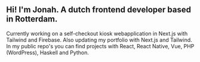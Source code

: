 ## Hi! I'm Jonah. A dutch frontend developer based in Rotterdam.

Currently working on a self-checkout kiosk webapplication in Next.js with Tailwind and Firebase. Also updating my portfolio with Next.js and Tailwind. In my public repo's you can find projects with React, React Native, Vue, PHP (WordPress), Haskell and Python.

<!---
jonahkalkman/jonahkalkman is a ✨ special ✨ repository because its `README.md` (this file) appears on your GitHub profile.
You can click the Preview link to take a look at your changes.
--->

